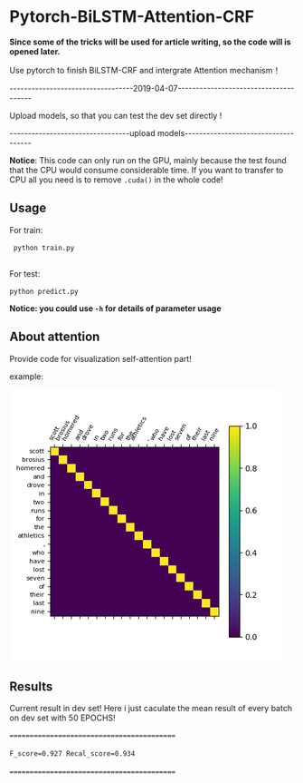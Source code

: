 # Pytorch-BiLSTM-Attention-CRF

**Since some of the tricks will be used for article writing, so the code will is opened later.**

Use pytorch to finish BiLSTM-CRF and intergrate Attention mechanism！

 ----------------------------------2019-04-07--------------------------------------

Upload models, so that you can test the dev set directly !

 ---------------------------------upload models------------------------------------


**Notice**: This code can only run on the GPU, mainly because the test found that the CPU would consume considerable time. If you 
want to transfer to CPU all you need is to remove ```.cuda()``` in the whole code!



## Usage

For train:
```
 python train.py
 
```
For test:
```
python predict.py

```
**Notice: you could use ```-h``` for details of parameter usage**



## About attention

Provide code for visualization self-attention part!

example:

![](attention_map.png)


## Results

Current result in dev set! Here i just caculate the mean result of every batch on dev set with 50 EPOCHS!
```
=========================================

F_score=0.927 Recal_score=0.934

=========================================
```


